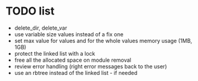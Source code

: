# TODO list
- delete_dir, delete_var
- use variable size values instead of a fix one
- set max value for values and for the whole values memory usage (1MB, 1GB)
- protect the linked list with a lock
- free all the allocated space on module removal
- review error handling (right error messages back to the user)
- use an rbtree instead of the linked list - if needed
